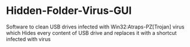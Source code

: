 Hidden-Folder-Virus-GUI
=======================

Software to clean USB drives infected with Win32:Atraps-PZ[Trojan] virus which Hides every content of USB drive and replaces it with a shortcut infected with virus
